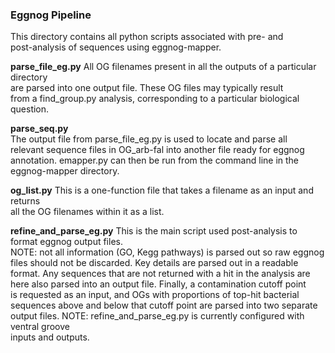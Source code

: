 ### Eggnog Pipeline


This directory contains all python scripts associated with pre- and  
post-analysis of sequences using eggnog-mapper.  

**parse_file_eg.py**
All OG filenames present in all the outputs of a particular directory  
are parsed into one output file. These OG files may typically result  
from a find_group.py analysis, corresponding to a particular biological  
question.

**parse_seq.py**  
The output file from parse_file_eg.py is used to locate and parse all  
relevant sequence files in OG_arb-fal into another file ready for eggnog  
annotation. emapper.py can then be run from the command line in the  
eggnog-mapper directory.

**og_list.py**
This is a one-function file that takes a filename as an input and returns  
all the OG filenames within it as a list.  

**refine_and_parse_eg.py**
This is the main script used post-analysis to format eggnog output files.  
NOTE: not all information (GO, Kegg pathways) is parsed out so raw eggnog  
files should not be discarded. Key details are parsed out in a readable  
format. Any sequences that are not returned with a hit in the analysis are  
here also parsed into an output file. Finally, a contamination cutoff point  
is requested as an input, and OGs with proportions of top-hit bacterial  
sequences above and below that cutoff point are parsed into two separate 
output files.
NOTE: refine_and_parse_eg.py is currently configured with ventral groove  
inputs and outputs.
 
